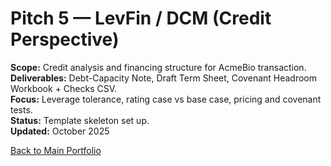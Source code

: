 # Pitch 5 — LevFin / DCM (Credit Perspective)  
**Scope:** Credit analysis and financing structure for AcmeBio transaction.  
**Deliverables:** Debt-Capacity Note, Draft Term Sheet, Covenant Headroom Workbook + Checks CSV.  
**Focus:** Leverage tolerance, rating case vs base case, pricing and covenant tests.  
**Status:** Template skeleton set up.  
**Updated:** October 2025

[ Back to Main Portfolio](../)
